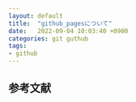 ```yaml
---
layout: default
title:  "github_pagesについて"
date:   2022-09-04 10:03:40 +0900
categories: git guthub 
tags:
- github 
---
```


## 参考文献

<!-- 
https://qiita.com/noraworld/items/f0da9ecb608476fe3a02#jekyll-remote-theme

https://www.mk-mode.com/blog/2019/01/27/jekyll-with-minimal-mistakes/

https://simondosda.github.io/posts/2021-09-15-blog-github-pages-3-content.html

https://www.smashingmagazine.com/2014/08/build-blog-jekyll-github-pages/


(sidebarの参考になるかも)
https://masamichi.me/development/2020/05/28/github-pages-blog-part3-cutomize-setting.html
https://masamichi.me/development/2019/12/14/github-pages-blog.html

https://chadbaldwin.net/2021/03/14/how-to-build-a-sql-blog.html

mathjax: https://qiita.com/memakura/items/e4d2de379f98ad7be498
mathjax: https://pandanote.info/?p=3715 （現状この設定に従っている）


https://peterroelants.github.io/posts/adding-tags-to-github-pages/
タグについて

https://qiita.com/eijiSaito/items/b4a1675ec196546aa4f2
-->